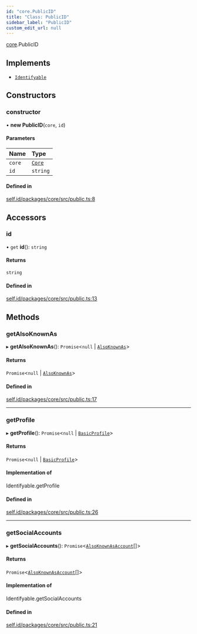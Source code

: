 ```yaml
---
id: "core.PublicID"
title: "Class: PublicID"
sidebar_label: "PublicID"
custom_edit_url: null
---
```


[core](../modules/core.md).PublicID

## Implements

- [`Identifyable`](../modules/core.md#identifyable)

## Constructors

### constructor

• **new PublicID**(`core`, `id`)

#### Parameters

| Name | Type |
| :------ | :------ |
| `core` | [`Core`](core.Core.md) |
| `id` | `string` |

#### Defined in

[self.id/packages/core/src/public.ts:8](https://github.com/ceramicstudio/self.id/blob/136f9be/packages/core/src/public.ts#L8)

## Accessors

### id

• `get` **id**(): `string`

#### Returns

`string`

#### Defined in

[self.id/packages/core/src/public.ts:13](https://github.com/ceramicstudio/self.id/blob/136f9be/packages/core/src/public.ts#L13)

## Methods

### getAlsoKnownAs

▸ **getAlsoKnownAs**(): `Promise`<``null`` \| [`AlsoKnownAs`](../interfaces/core.AlsoKnownAs.md)\>

#### Returns

`Promise`<``null`` \| [`AlsoKnownAs`](../interfaces/core.AlsoKnownAs.md)\>

#### Defined in

[self.id/packages/core/src/public.ts:17](https://github.com/ceramicstudio/self.id/blob/136f9be/packages/core/src/public.ts#L17)

___

### getProfile

▸ **getProfile**(): `Promise`<``null`` \| [`BasicProfile`](../interfaces/core.BasicProfile.md)\>

#### Returns

`Promise`<``null`` \| [`BasicProfile`](../interfaces/core.BasicProfile.md)\>

#### Implementation of

Identifyable.getProfile

#### Defined in

[self.id/packages/core/src/public.ts:26](https://github.com/ceramicstudio/self.id/blob/136f9be/packages/core/src/public.ts#L26)

___

### getSocialAccounts

▸ **getSocialAccounts**(): `Promise`<[`AlsoKnownAsAccount`](../interfaces/core.AlsoKnownAsAccount.md)[]\>

#### Returns

`Promise`<[`AlsoKnownAsAccount`](../interfaces/core.AlsoKnownAsAccount.md)[]\>

#### Implementation of

Identifyable.getSocialAccounts

#### Defined in

[self.id/packages/core/src/public.ts:21](https://github.com/ceramicstudio/self.id/blob/136f9be/packages/core/src/public.ts#L21)
